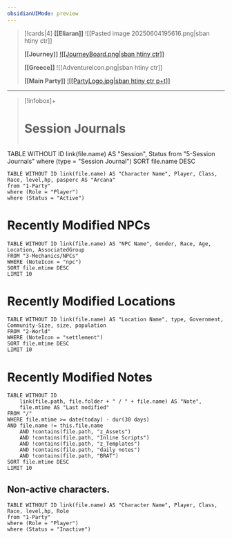 ```yaml
---
obsidianUIMode: preview
---
```



> [!cards|4]
> **[[Eliaran]]**
> ![[Pasted image 20250604195616.png|sban htiny ctr]]
> 
> **[[Journey]]**
> [![[JourneyBoard.png\|sban htiny ctr]]](Journey%20Board)
>
> **[[Greece]]**
> ![[AdventureIcon.png\|sban htiny ctr]]
> 
> **[[Main Party]]**
> [![[PartyLogo.jpg\|sban htiny ctr p+t]]](Main%20Party)

---
> [!infobox]+
> # Session Journals
> ```dataview
TABLE WITHOUT ID link(file.name) AS "Session", Status
from "5-Session Journals"
where (type = "Session Journal")
SORT file.name DESC


```dataview  
TABLE WITHOUT ID link(file.name) AS "Character Name", Player, Class, Race, level,hp, pasperc AS "Arcana"  
from "1-Party"  
where (Role = "Player")  
where (Status = "Active")  
```

# Recently Modified NPCs

```dataview  
TABLE WITHOUT ID link(file.name) AS "NPC Name", Gender, Race, Age, Location, AssociatedGroup  
FROM "3-Mechanics/NPCs"
WHERE (NoteIcon = "npc") 
SORT file.mtime DESC
LIMIT 10
```

# Recently Modified Locations

```dataview  
TABLE WITHOUT ID link(file.name) AS "Location Name", type, Government, Community-Size, size, population  
FROM "2-World"
WHERE (NoteIcon = "settlement")  
SORT file.mtime DESC
LIMIT 10
```


# Recently Modified Notes
```dataview
TABLE WITHOUT ID
    link(file.path, file.folder + " / " + file.name) AS "Note",
    file.mtime AS "Last modified"
FROM "/"
WHERE file.mtime >= date(today) - dur(30 days)
AND file.name != this.file.name
    AND !contains(file.path, "z_Assets")
    AND !contains(file.path, "Inline Scripts")
    AND !contains(file.path, "z_Templates")
    AND !contains(file.path, "daily notes")
    AND !contains(file.path, "BRAT")
SORT file.mtime DESC
LIMIT 10
```


## Non-active characters.
```dataview  
TABLE WITHOUT ID link(file.name) AS "Character Name", Player, Class, Race, level,hp, Role  
from "1-Party"  
where (Role = "Player")  
where (Status = "Inactive")  
```